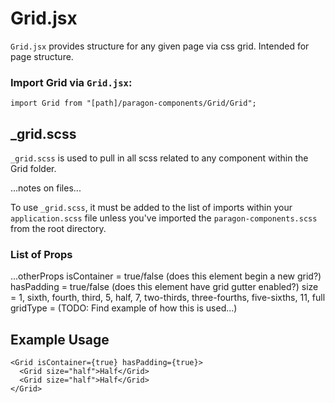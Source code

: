 # Grid.jsx
`Grid.jsx` provides structure for any given page via css grid. Intended for page structure.

### Import Grid via `Grid.jsx`:
`import Grid from "[path]/paragon-components/Grid/Grid";`

## _grid.scss
`_grid.scss` is used to pull in all scss related to any component within the Grid folder.

...notes on files...

To use `_grid.scss`, it must be added to the list of imports within your `application.scss` file unless you've imported the `paragon-components.scss` from the root directory.

### List of Props
...otherProps
isContainer      =   true/false (does this element begin a new grid?)
hasPadding       =   true/false (does this element have grid gutter enabled?)
size             =   1, sixth, fourth, third, 5, half, 7, two-thirds, three-fourths, five-sixths, 11, full
gridType         =   (TODO: Find example of how this is used...)

## Example Usage
```
<Grid isContainer={true} hasPadding={true}>
  <Grid size="half">Half</Grid>
  <Grid size="half">Half</Grid>
</Grid>
```
